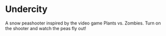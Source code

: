 # Undercity

A snow peashooter inspired by the video game Plants vs. Zombies. Turn on the shooter and watch the peas fly out!
